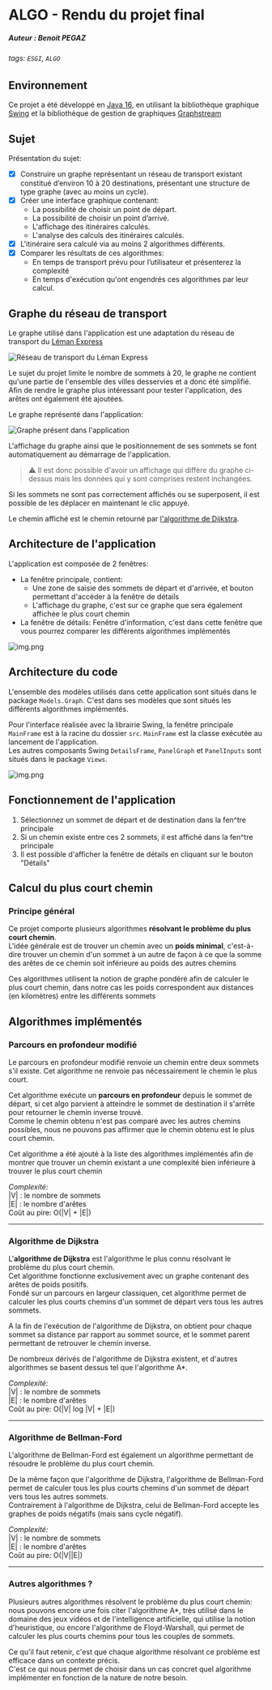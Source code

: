 # ALGO - Rendu du projet final
##### Auteur : Benoit PEGAZ
###### tags: `ESGI`, `ALGO`

## Environnement

Ce projet a été développé en [Java 16](https://www.oracle.com/java/technologies/javase/jdk16-archive-downloads.html), en utilisant la bibliothèque graphique [Swing](https://fr.wikipedia.org/wiki/Swing_(Java)) et la bibliothèque de gestion de graphiques [Graphstream](https://graphstream-project.org/)


## Sujet

Présentation du sujet:
- [x] Construire un graphe représentant un réseau de transport existant constitué d’environ 10 à 20 destinations, présentant une structure de type graphe (avec au moins un cycle).
- [x] Créer une interface graphique contenant:
  - La possibilité de choisir un point de départ.
  - La possibilité de choisir un point d’arrivé.
  - L'affichage des itinéraires calculés.
  - L'analyse des calculs des itinéraires calculés.
- [x] L'itinéraire sera calculé via au moins 2 algorithmes différents.
- [x] Comparer les résultats de ces algorithmes:
  - En temps de transport prévu pour l’utilisateur et présenterez la complexité
  - En temps d'exécution qu'ont engendrés ces algorithmes par leur calcul.

## Graphe du réseau de transport

Le graphe utilisé dans l'application est une adaptation du réseau de transport du [Léman Express](https://www.lemanexpress.ch/fileadmin/user_upload/Plans_reseau_et_multimodal/Plan_reseau_Leman_Express_211212_light.pdf)

![Réseau de transport du Léman Express](ressources/reseau_leman_express.jpg)

Le sujet du projet limite le nombre de sommets à 20, le graphe ne contient qu'une partie de l'ensemble des villes desservies et a donc été simplifié.  
Afin de rendre le graphe plus intéressant pour tester l'application, des arêtes ont également été ajoutées.

Le graphe représenté dans l'application:

![Graphe présent dans l'application](ressources/graphe_leman_express.png)

L'affichage du graphe ainsi que le positionnement de ses sommets se font automatiquement au démarrage de l'application.

> ⚠️ Il est donc possible d'avoir un affichage qui diffère du graphe ci-dessus mais les données qui y sont comprises restent inchangées.

Si les sommets ne sont pas correctement affichés ou se superposent, il est possible de les déplacer en maintenant le clic appuyé.  

Le chemin affiché est le chemin retourné par [l'algorithme de Dijkstra](#algorithme-de-dijkstra).  

## Architecture de l'application

L'application est composée de 2 fenêtres:
- La fenêtre principale, contient:
  - Une zone de saisie des sommets de départ et d'arrivée, et bouton permettant d'accéder à la fenêtre de détails
  - L'affichage du graphe, c'est sur ce graphe que sera également affichée le plus court chemin
- La fenêtre de détails: Fenêtre d'information, c'est dans cette fenêtre que vous pourrez comparer les différents algorithmes implémentés

![img.png](ressources/fenetre_details.png)

## Architecture du code
L'ensemble des modèles utilisés dans cette application sont situés dans le package `Models.Graph`. C'est dans ses modèles que sont situés les différents algorithmes implémentés.    

Pour l'interface réalisée avec la librairie Swing, la fenêtre principale `MainFrame` est à la racine du dossier `src`. `MainFrame` est la classe exécutée au lancement de l'application.  
Les autres composants Swing `DetailsFrame`, `PanelGraph` et `PanelInputs` sont situés dans le package `Views`.

![img.png](ressources/architecture_code.png)

## Fonctionnement de l'application

1. Sélectionnez un sommet de départ et de destination dans la fen^tre principale 
2. Si un chemin existe entre ces 2 sommets, il est affiché dans la fen^tre principale  
3. Il est possible d'afficher la fenêtre de détails en cliquant sur le bouton "Détails"  

## Calcul du plus court chemin

### Principe général

Ce projet comporte plusieurs algorithmes **résolvant le problème du plus court chemin**.  
L'idée générale est de trouver un chemin avec un **poids minimal**, c'est-à-dire trouver un chemin d'un sommet à un autre de façon à ce que la somme des arêtes de ce chemin  soit inférieure au poids des autres chemins

Ces algorithmes utilisent la notion de graphe pondéré afin de calculer le plus court chemin, dans notre cas les poids correspondent aux distances (en kilomètres) entre les différents sommets

## Algorithmes implémentés

### Parcours en profondeur modifié

Le parcours en profondeur modifié renvoie un chemin entre deux sommets s'il existe. Cet algorithme ne renvoie pas nécessairement le chemin le plus court.

Cet algorithme exécute un **parcours en profondeur** depuis le sommet de départ, si cet algo parvient à atteindre le sommet de destination il s'arrête pour retourner le chemin inverse trouvé.  
Comme le chemin obtenu n'est pas comparé avec les autres chemins possibles, nous ne pouvons pas affirmer que le chemin obtenu est le plus court chemin.

Cet algorithme a été ajouté à la liste des algorithmes implémentés afin de montrer que trouver un chemin existant a une complexité bien inférieure à trouver le plus court chemin

*Complexité:*  
|V| : le nombre de sommets  
|E| : le nombre d'arêtes  
Coût au pire: O(|V| + |E|)

---

### Algorithme de Dijkstra
L'**algorithme de Dijkstra** est l'algorithme le plus connu résolvant le problème du plus court chemin.  
Cet algorithme fonctionne exclusivement avec un graphe contenant des arêtes de poids positifs.  
Fondé sur un parcours en largeur classiquen, cet algorithme permet de calculer les plus courts chemins d'un sommet de départ vers tous les autres sommets.

A la fin de l'exécution de l'algorithme de Dijkstra, on obtient pour chaque sommet sa distance par rapport au sommet source, et le sommet parent permettant de retrouver le chemin inverse.

De nombreux dérivés de l'algorithme de Dijkstra existent, et d'autres algorithmes se basent dessus tel que l'algorithme A*.


*Complexité:*  
|V| : le nombre de sommets  
|E| : le nombre d'arêtes  
Coût au pire: O(|V| log |V| + |E|)

---

### Algorithme de Bellman-Ford
L'algorithme de Bellman-Ford est également un algorithme permettant de résoudre le problème du plus court chemin.

De la même façon que l'algorithme de Dijkstra, l'algorithme de Bellman-Ford permet de calculer tous les plus courts chemins d'un sommet de départ vers tous les autres sommets.  
Contrairement à l'algorithme de Dijkstra, celui de Bellman-Ford accepte les graphes de poids négatifs (mais sans cycle négatif).


*Complexité:*  
|V| : le nombre de sommets  
|E| : le nombre d'arêtes  
Coût au pire: O(|V||E|)

---

### Autres algorithmes ?

Plusieurs autres algorithmes résolvent le problème du plus court chemin: nous pouvons encore une fois citer l'algorithme A*, très utilisé dans le domaine des jeux vidéos et de l'intelligence artificielle, qui utilise la notion d'heuristique, ou encore l'algorithme de Floyd-Warshall, qui permet de calculer les plus courts chemins pour tous les couples de sommets.

Ce qu'il faut retenir, c'est que chaque algorithme résolvant ce problème est efficace dans un contexte précis.  
C'est ce qui nous permet de choisir dans un cas concret quel algorithme implémenter en fonction de la nature de notre besoin.  

